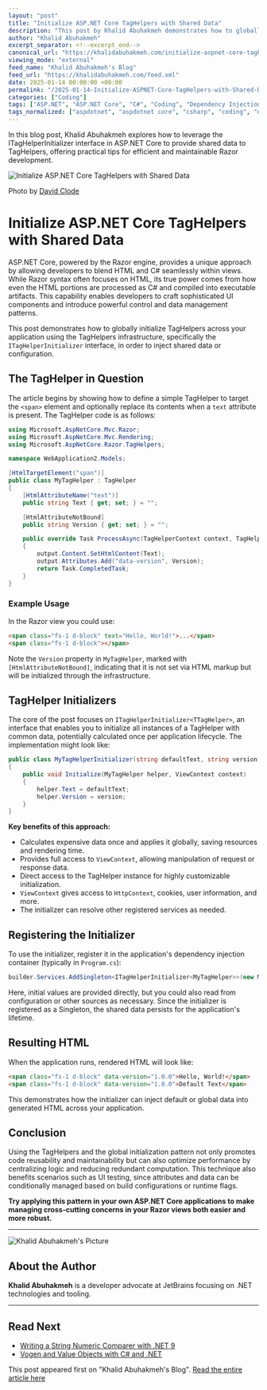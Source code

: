 ```yaml
---
layout: "post"
title: "Initialize ASP.NET Core TagHelpers with Shared Data"
description: "This post by Khalid Abuhakmeh demonstrates how to globally initialize ASP.NET Core TagHelpers using the ITagHelperInitializer interface. It walks through creating a custom TagHelper, initializing shared data, and leveraging the Razor engine to optimize performance and maintainability across your application's UI components."
author: "Khalid Abuhakmeh"
excerpt_separator: <!--excerpt_end-->
canonical_url: "https://khalidabuhakmeh.com/initialize-aspnet-core-taghelpers-with-shared-data"
viewing_mode: "external"
feed_name: "Khalid Abuhakmeh's Blog"
feed_url: "https://khalidabuhakmeh.com/feed.xml"
date: 2025-01-14 00:00:00 +00:00
permalink: "/2025-01-14-Initialize-ASPNET-Core-TagHelpers-with-Shared-Data.html"
categories: ["Coding"]
tags: ["ASP.NET", "ASP.NET Core", "C#", "Coding", "Dependency Injection", "HtmlAttributeNotBound", "ITagHelperInitializer", "Posts", "Razor", "Singleton", "TagHelpers", "ViewContext", "Web Development"]
tags_normalized: ["aspdotnet", "aspdotnet core", "csharp", "coding", "dependency injection", "htmlattributenotbound", "itaghelperinitializer", "posts", "razor", "singleton", "taghelpers", "viewcontext", "web development"]
---
```


In this blog post, Khalid Abuhakmeh explores how to leverage the ITagHelperInitializer interface in ASP.NET Core to provide shared data to TagHelpers, offering practical tips for efficient and maintainable Razor development.<!--excerpt_end-->

![Initialize ASP.NET Core TagHelpers with Shared Data](https://res.cloudinary.com/abuhakmeh/image/fetch/c_limit,f_auto,q_auto,w_800/https://khalidabuhakmeh.com/assets/images/posts/misc/aspnet-core-shared-data-tag-helpers-initialize.jpg)

Photo by [David Clode](https://unsplash.com/@davidclode)

# Initialize ASP.NET Core TagHelpers with Shared Data

ASP.NET Core, powered by the Razor engine, provides a unique approach by allowing developers to blend HTML and C# seamlessly within views. While Razor syntax often focuses on HTML, its true power comes from how even the HTML portions are processed as C# and compiled into executable artifacts. This capability enables developers to craft sophisticated UI components and introduce powerful control and data management patterns.

This post demonstrates how to globally initialize TagHelpers across your application using the TagHelpers infrastructure, specifically the `ITagHelperInitializer` interface, in order to inject shared data or configuration.

## The TagHelper in Question

The article begins by showing how to define a simple TagHelper to target the `<span>` element and optionally replace its contents when a `text` attribute is present. The TagHelper code is as follows:

```csharp
using Microsoft.AspNetCore.Mvc.Razor;
using Microsoft.AspNetCore.Mvc.Rendering;
using Microsoft.AspNetCore.Razor.TagHelpers;

namespace WebApplication2.Models;

[HtmlTargetElement("span")]
public class MyTagHelper : TagHelper
{
    [HtmlAttributeName("text")]
    public string Text { get; set; } = "";

    [HtmlAttributeNotBound]
    public string Version { get; set; } = "";

    public override Task ProcessAsync(TagHelperContext context, TagHelperOutput output)
    {
        output.Content.SetHtmlContent(Text);
        output.Attributes.Add("data-version", Version);
        return Task.CompletedTask;
    }
}
```

### Example Usage

In the Razor view you could use:

```html
<span class="fs-1 d-block" text="Hello, World!">...</span>
<span class="fs-1 d-block"></span>
```

Note the `Version` property in `MyTagHelper`, marked with `[HtmlAttributeNotBound]`, indicating that it is not set via HTML markup but will be initialized through the infrastructure.

## TagHelper Initializers

The core of the post focuses on `ITagHelperInitializer<TTagHelper>`, an interface that enables you to initialize all instances of a TagHelper with common data, potentially calculated once per application lifecycle. The implementation might look like:

```csharp
public class MyTagHelperInitializer(string defaultText, string version) : ITagHelperInitializer<MyTagHelper>
{
    public void Initialize(MyTagHelper helper, ViewContext context)
    {
        helper.Text = defaultText;
        helper.Version = version;
    }
}
```

**Key benefits of this approach:**

- Calculates expensive data once and applies it globally, saving resources and rendering time.
- Provides full access to `ViewContext`, allowing manipulation of request or response data.
- Direct access to the TagHelper instance for highly customizable initialization.
- `ViewContext` gives access to `HttpContext`, cookies, user information, and more.
- The initializer can resolve other registered services as needed.

## Registering the Initializer

To use the initializer, register it in the application's dependency injection container (typically in `Program.cs`):

```csharp
builder.Services.AddSingleton<ITagHelperInitializer<MyTagHelper>>(new MyTagHelperInitializer("Default Text", "1.0.0"));
```

Here, initial values are provided directly, but you could also read from configuration or other sources as necessary. Since the initializer is registered as a Singleton, the shared data persists for the application's lifetime.

## Resulting HTML

When the application runs, rendered HTML will look like:

```html
<span class="fs-1 d-block" data-version="1.0.0">Hello, World!</span>
<span class="fs-1 d-block" data-version="1.0.0">Default Text</span>
```

This demonstrates how the initializer can inject default or global data into generated HTML across your application.

## Conclusion

Using the TagHelpers and the global initialization pattern not only promotes code reusability and maintainability but can also optimize performance by centralizing logic and reducing redundant computation. This technique also benefits scenarios such as UI testing, since attributes and data can be conditionally managed based on build configurations or runtime flags.

**Try applying this pattern in your own ASP.NET Core applications to make managing cross-cutting concerns in your Razor views both easier and more robust.**

---

![Khalid Abuhakmeh's Picture](/assets/images/authorimage.jpg)

## About the Author

**Khalid Abuhakmeh** is a developer advocate at JetBrains focusing on .NET technologies and tooling.

---

## Read Next

- [Writing a String Numeric Comparer with .NET 9](/writing-a-string-numeric-comparer-with-dotnet-9)
- [Vogen and Value Objects with C# and .NET](/vogen-and-value-objects-with-csharp-and-dotnet)

This post appeared first on "Khalid Abuhakmeh's Blog". [Read the entire article here](https://khalidabuhakmeh.com/initialize-aspnet-core-taghelpers-with-shared-data)
